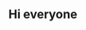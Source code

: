 <!---
### 👋 Hi, I’m @kacautz. I have a degree in commercial management from ESUDA and today i am doing administration at UFPE.  I'm new to technology and i'm really excited about everything i'm learning.
- 👀 I’m interested in learn as much as possible, especially what is aimed at the Front-end.
- 📫 Meet me at LinkedIn: https://www.linkedin.com/in/kassiataissa001/ 

<!---
kacautz/kacautz is a ✨ special ✨ repository because its `README.md` (this file) appears on your GitHub profile.
You can click the Preview link to take a look at your changes.
--->


## Hi everyone 
